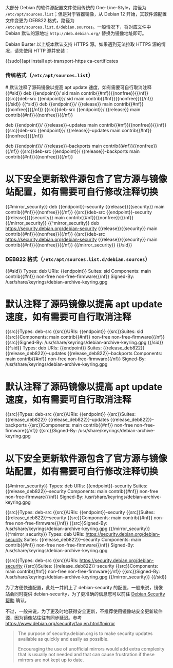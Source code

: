 大部分 Debian 的软件源配置文件使用传统的 One-Line-Style，路径为 `/etc/apt/sources.list`；但是对于容器镜像，从 Debian 12 开始，其软件源配置文件变更为 DEB822 格式，路径为 `/etc/apt/sources.list.d/debian.sources`。一般情况下，将对应文件中 Debian 默认的源地址 `http://deb.debian.org/` 替换为镜像地址即可。

Debian Buster 以上版本默认支持 HTTPS 源。如果遇到无法拉取 HTTPS 源的情况，请先使用 HTTP 源并安装：

<tmpl z-lang="bash">
{{sudo}}apt install apt-transport-https ca-certificates
</tmpl>

### 传统格式（`/etc/apt/sources.list`）

<tmpl z-input="release src nf mirror_security" z-path="/etc/apt/sources.list">
# 默认注释了源码镜像以提高 apt update 速度，如有需要可自行取消注释
{{#sid}}
deb {{endpoint}}/ sid main contrib{{#nf}}{{nonfree}}{{/nf}}
{{src}}deb-src {{endpoint}}/ sid main contrib{{#nf}}{{nonfree}}{{/nf}}
{{/sid}}
{{^sid}}
deb {{endpoint}}/ {{release}} main contrib{{#nf}}{{nonfree}}{{/nf}}
{{src}}deb-src {{endpoint}}/ {{release}} main contrib{{#nf}}{{nonfree}}{{/nf}}

deb {{endpoint}}/ {{release}}-updates main contrib{{#nf}}{{nonfree}}{{/nf}}
{{src}}deb-src {{endpoint}}/ {{release}}-updates main contrib{{#nf}}{{nonfree}}{{/nf}}

deb {{endpoint}}/ {{release}}-backports main contrib{{#nf}}{{nonfree}}{{/nf}}
{{src}}deb-src {{endpoint}}/ {{release}}-backports main contrib{{#nf}}{{nonfree}}{{/nf}}

# 以下安全更新软件源包含了官方源与镜像站配置，如有需要可自行修改注释切换
{{#mirror_security}}
deb {{endpoint}}-security {{release}}{{security}} main contrib{{#nf}}{{nonfree}}{{/nf}}
{{src}}deb-src {{endpoint}}-security {{release}}{{security}} main contrib{{#nf}}{{nonfree}}{{/nf}}
{{/mirror_security}}
{{^mirror_security}}
deb https://security.debian.org/debian-security {{release}}{{security}} main contrib{{#nf}}{{nonfree}}{{/nf}}
{{src}}deb-src https://security.debian.org/debian-security {{release}}{{security}} main contrib{{#nf}}{{nonfree}}{{/nf}}
{{/mirror_security}}
{{/sid}}
</tmpl>

### DEB822 格式（`/etc/apt/sources.list.d/debian.sources`）

<tmpl z-input="release_deb822 src nf mirror_security" z-path="/etc/apt/sources.list.d/debian.sources">
{{#sid}}
Types: deb
URIs: {{endpoint}}
Suites: sid
Components: main contrib{{#nf}} non-free non-free-firmware{{/nf}}
Signed-By: /usr/share/keyrings/debian-archive-keyring.gpg

# 默认注释了源码镜像以提高 apt update 速度，如有需要可自行取消注释
{{src}}Types: deb-src
{{src}}URIs: {{endpoint}}
{{src}}Suites: sid
{{src}}Components: main contrib{{#nf}} non-free non-free-firmware{{/nf}}
{{src}}Signed-By: /usr/share/keyrings/debian-archive-keyring.gpg
{{/sid}}
{{^sid}}
Types: deb
URIs: {{endpoint}}
Suites: {{release_deb822}} {{release_deb822}}-updates {{release_deb822}}-backports
Components: main contrib{{#nf}} non-free non-free-firmware{{/nf}}
Signed-By: /usr/share/keyrings/debian-archive-keyring.gpg

# 默认注释了源码镜像以提高 apt update 速度，如有需要可自行取消注释
{{src}}Types: deb-src
{{src}}URIs: {{endpoint}}
{{src}}Suites: {{release_deb822}} {{release_deb822}}-updates {{release_deb822}}-backports
{{src}}Components: main contrib{{#nf}} non-free non-free-firmware{{/nf}}
{{src}}Signed-By: /usr/share/keyrings/debian-archive-keyring.gpg

# 以下安全更新软件源包含了官方源与镜像站配置，如有需要可自行修改注释切换
{{#mirror_security}}
Types: deb
URIs: {{endpoint}}-security
Suites: {{release_deb822}}-security
Components: main contrib{{#nf}} non-free non-free-firmware{{/nf}}
Signed-By: /usr/share/keyrings/debian-archive-keyring.gpg

{{src}}Types: deb-src
{{src}}URIs: {{endpoint}}-security
{{src}}Suites: {{release_deb822}}-security
{{src}}Components: main contrib{{#nf}} non-free non-free-firmware{{/nf}}
{{src}}Signed-By: /usr/share/keyrings/debian-archive-keyring.gpg
{{/mirror_security}}
{{^mirror_security}}
Types: deb
URIs: https://security.debian.org/debian-security
Suites: {{release_deb822}}-security
Components: main contrib{{#nf}} non-free non-free-firmware{{/nf}}
Signed-By: /usr/share/keyrings/debian-archive-keyring.gpg

{{src}}Types: deb-src
{{src}}URIs: https://security.debian.org/debian-security
{{src}}Suites: {{release_deb822}}-security
{{src}}Components: main contrib{{#nf}} non-free non-free-firmware{{/nf}}
{{src}}Signed-By: /usr/share/keyrings/debian-archive-keyring.gpg
{{/mirror_security}}
{{/sid}}
</tmpl>

为了方便快速配置，此处一并附上了 debian-security 的配置，一般来说，镜像站会同时提供 debian-security，为了更准确的信息您可以前往 [Debian Security 帮助](../debian-security/) 确认。

不过，一般来说，为了更及时地获得安全更新，不推荐使用镜像站安全更新软件源，因为镜像站往往有同步延迟。参考 https://www.debian.org/security/faq.en.html#mirror

> The purpose of security.debian.org is to make security updates available as quickly and easily as possible.
>
> Encouraging the use of unofficial mirrors would add extra complexity that is usually not needed and that can cause frustration if these mirrors are not kept up to date.
